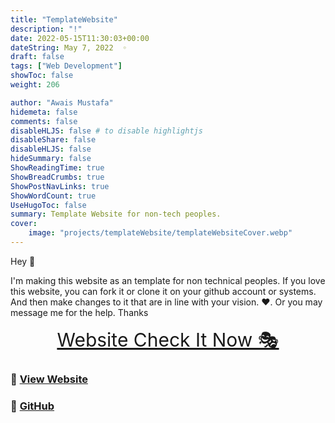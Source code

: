 ```yaml
---
title: "TemplateWebsite"
description: "!"
date: 2022-05-15T11:30:03+00:00
dateString: May 7, 2022  ◦
draft: false
tags: ["Web Development"]
showToc: false
weight: 206

author: "Awais Mustafa"
hidemeta: false
comments: false
disableHLJS: false # to disable highlightjs
disableShare: false
disableHLJS: false
hideSummary: false
ShowReadingTime: true
ShowBreadCrumbs: true
ShowPostNavLinks: true
ShowWordCount: true
UseHugoToc: false
summary: Template Website for non-tech peoples.
cover:
    image: "projects/templateWebsite/templateWebsiteCover.webp"
--- 
```



 
Hey 🤼

I'm making this website as an template for non technical peoples. If you love this website, you can fork it or clone it on your github account or systems.
And then make changes to it that are in line with your vision. ❤. Or you may message me for the help. Thanks



<p align="center">
  <a style="font-size:30px"  href="http://awaismustafa.com/templateWebsite">
                                      Website Check It Now 🎭</a>

</p>

### 🔗 [View Website](https://awaismustafa/templateWebsite)
### 🔗 [GitHub](https://github.com/awwais/templateWebsite)
